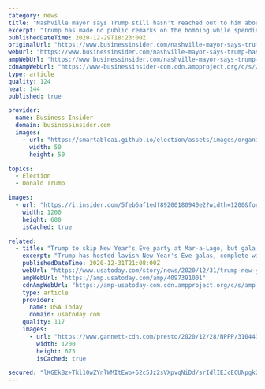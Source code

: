 ```yaml
---
category: news
title: "Nashville mayor says Trump still hasn't reached out to him about bombing"
excerpt: "Trump has made no public remarks on the bombing while spending the holidays at his Mar-a-Lago resort in Florida, where he's done a lot of golfing."
publishedDateTime: 2020-12-29T18:23:00Z
originalUrl: "https://www.businessinsider.com/nashville-mayor-says-trump-hasnt-reached-out-about-bombing-2020-12"
webUrl: "https://www.businessinsider.com/nashville-mayor-says-trump-hasnt-reached-out-about-bombing-2020-12"
ampWebUrl: "https://www.businessinsider.com/nashville-mayor-says-trump-hasnt-reached-out-about-bombing-2020-12?amp"
cdnAmpWebUrl: "https://www-businessinsider-com.cdn.ampproject.org/c/s/www.businessinsider.com/nashville-mayor-says-trump-hasnt-reached-out-about-bombing-2020-12?amp"
type: article
quality: 124
heat: 144
published: true

provider:
  name: Business Insider
  domain: businessinsider.com
  images:
    - url: "https://smartableai.github.io/election/assets/images/organizations/businessinsider.com-50x50.jpg"
      width: 50
      height: 50

topics:
  - Election
  - Donald Trump

images:
  - url: "https://i.insider.com/5feb6af1edf89200180940e2?width=1200&format=jpeg"
    width: 1200
    height: 600
    isCached: true

related:
  - title: "Trump to skip New Year's Eve party at Mar-a-Lago, but gala's still going on as planned"
    excerpt: "Trump has hosted lavish New Year's Eve galas, complete with celebrities and a red carpet, at Mar-a-Lago for years. He'll miss his 2020 party, however"
    publishedDateTime: 2020-12-31T21:08:00Z
    webUrl: "https://www.usatoday.com/story/news/2020/12/31/trump-new-years-eve-party-mar-lago-florida-president-missing-gala/4097391001/"
    ampWebUrl: "https://amp.usatoday.com/amp/4097391001"
    cdnAmpWebUrl: "https://amp-usatoday-com.cdn.ampproject.org/c/s/amp.usatoday.com/amp/4097391001"
    type: article
    provider:
      name: USA Today
      domain: usatoday.com
    quality: 117
    images:
      - url: "https://www.gannett-cdn.com/presto/2020/12/28/NPPP/3104438f-af30-44e1-ace2-4d387d7f4c75-18.jpg?auto=webp&crop=2255,1268,x0,y103&format=pjpg&width=1200"
        width: 1200
        height: 675
        isCached: true

secured: "lKGEkBz+Tkl10wZYnlWMItEwo+52c5Jz2sVXpvqNiDd/srIdlIEJcECUNpgk2HmpPs0eL6GkvHpBcdCliRZmRZt2gow2qh7XG2bFdg4XlvPQw3wVPIQ6XNC7TCSuFLZWuB/glJXL6fR0giQGbW/tF2SeREomXi+cr5+wrvjXgiSAXPoiQfIV+EZCD6nhhAPKEXQUnNe/L5+XgUskfObySJuwN4qOg2yL/+XSDZQxvaimyHi0VyDyqOH0TcNf+DtHlSBy7e5xYX8J8KpjINPUYs85vSgUZLR9rV4rW8L/ms3Jp766EFNGZVH+F7nxURUzMlGRxsF4f0XDxpTKyd0AKWaHtEsWc25Xsy6cWn36a0E=;PcfBqOfvSYl4ZDb4CqtscA=="
---
```


